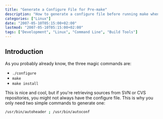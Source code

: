 ```yaml
---
title: "Generate a Configure File for Pre-make"
description: "How to generate a configure file before running make when retrieving sources from SVN or CVS repositories."
categories: ["Linux"]
date: "2007-05-10T05:15:00+02:00"
lastmod: "2007-05-10T05:15:00+02:00"
tags: ["Development", "Linux", "Command Line", "Build Tools"]
---
```


## Introduction

As you probably already know, the three magic commands are:

- `./configure`
- `make`
- `make install`

This is nice and cool, but if you're retrieving sources from SVN or CVS repositories, you might not always have the configure file. This is why you only need two simple commands to generate one:

```bash
/usr/bin/autoheader ; /usr/bin/autoconf
```
